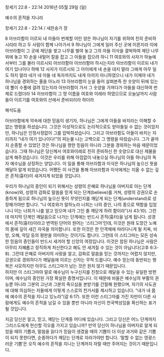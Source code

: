 창세기 22:8 - 22:14 
2016년 05월 29일 (일)

예수의 흔적을 지니라



창세기 22:8 - 22:14 / 새찬송가  장


8 아브라함이 이르되 내 아들아 번제할 어린 양은 하나님이 자기를 위하여 친히 준비하시리라 하고 두 사람이 함께 나아가서 9 하나님이 그에게 일러 주신 곳에 이른지라 이에 아브라함이 그 곳에 제단을 쌓고 나무를 벌여 놓고 그의 아들 이삭을 결박하여 제단 나무 위에 놓고 
10 손을 내밀어 칼을 잡고 그 아들을 잡으려 하니 11 여호와의 사자가 하늘에서부터 그를 불러 이르시되 아브라함아 아브라함아 하시는지라 아브라함이 이르되 내가 여기 있나이다 하매 12 사자가 이르시되 그 아이에게 네 손을 대지 말라 그에게 아무 일도 하지 말라 네가 네 아들 네 독자까지도 내게 아끼지 아니하였으니 내가 이제야 네가 하나님을 경외하는 줄을 아노라 13 아브라함이 눈을 들어 살펴본즉 한 숫양이 뒤에 있는데 뿔이 수풀에 걸려 있는지라 아브라함이 가서 그 숫양을 가져다가 아들을 대신하여 번제로 드렸더라 14 아브라함이 그 땅 이름을 여호와 이레라 하였으므로 오늘날까지 사람들이 이르기를 여호와의 산에서 준비되리라 하더라

해석도움





아브라함에게 약속에 대한 믿음이 생기자, 하나님은 그에게 아들을 바치라는 이해할 수 없는 명령을 하셨습니다. 그것은 이성적으로도 논리적으로도 받아들일 수 없는 것이었지만, 하나님은 인정사정없이 그를 압박하셨습니다. 그리고 아브라함도 아들이 바치는 자리까지 “내가 여기 있나이다!”의 피눈물 나는 고백으로 그 명령을 따랐습니다. 그가 끝까지 순종할 수 있었던 것은 하나님을 향한 믿음이 아니라 그분을 경외하는 마음 때문이었습니다. 그때 하나님은 당신께서 여호와이레로 친히 준비하신 한 숫양으로 대신 제물을 삼게 해주셨습니다. 이것은 우리를 위해 아낌없이 내놓으실 하나님의 아들 하나님의 독자 예수님을 상징하는 양입니다. 이 일을 통해 아브라함과 이삭은 하나님의 높으신 뜻을 깨달아 알게 되었습니다. 
어쨌든 이 사건을 통해 아브라함과 이삭에게는 지울 수 없는 깊은 흔적(흉터)이 새겨지게 되었을 것입니다. 

우리가 하나님의 증인이 되기 위해서는 성령의 은혜로 하나님을 아버지로 아는 단계(know)와, 성령의 감화로 말씀을 믿게 되는 단계(believe)를 거쳐, 성령의 강권으로 순종하게 됨으로 하나님의 높으신 뜻이 무엇인지를 깨닫게 되는 단계(understand)로 성장해가야만 합니다. “나 여호와가 말하노라 너희는 나의 증인, 나의 종으로 택함을 입었나니 이는 너희가 나를 알고 믿으며 내가 그인 줄 깨닫게 하려 함이라”(사 43:10). 그런데 마지막 단계인 깨달음으로 나가는 단계에는 반드시 흔적(흉터)을 남게 됩니다. 성경에서 흔적(흉터)이라고 번역된 단어의 원어는 ‘스티그마’인데, 이것은 원래 도망간 노예의 몸에 깊이 새긴 자국을 의미합니다. 또한 이것은 한 인격체에 따라다니게 될 치욕, 비방, 오해, 악담 등의 평판을 의미하는 것이기도 합니다. 그런데 이 스티그마는 모든 성숙한 믿음의 증인들이 반드시 새겨야 할 신앙의 여정입니다. 이것은 참된 하나님은 사람은 아무리 지혜롭고 정직하게 처신한다고 해도 안 새겨질 수 있는 것이 아닙니다(고후 6:3-8). 
그런데 은혜로 아버지의 사랑을 알고, 감화로 말씀을 믿는 것까지는 어렵지 않지만, 강권으로 경외하다가 깨달음에 이르는 신자는 무척 드뭅니다. 예수 믿는데 동반되는 행복은 사모하지만 아무도 스티그마가 남는 것은 원치 않기 때문입니다.  
하지만 이 스티그마야 말로 예수님이 누구신지를  진정으로 깨달을 수 있는 유일한 방편이며, 예수님의 증인된 가장 확실한 증명서입니다. 이 때문에 바울은 예수님의 부활의 권능뿐 아니라 그분의 고난과 그분의 죽으심을 본받기를 간절해 원했으며, 자기의 사도권에 대해 의심하는 자들에게 이렇게 스스로의 천거서를 제시하고 있습니다. “내가 내 몸에 예수의 흔적을 지니고 있노라”(갈 6:17). 또한 이런 스티그마를 가진 자만이 다른 사람에게도 예수의 흔적을 남길 수 있을 뿐만 아니라 자신이 천국백성임을 확신하는 표가 될 것입니다.   

지금 당신은 알고, 믿고, 깨닫는 단계중 어디에 있습니다. 그리고 당신은 어느 단계까지 그리스도에게 헌신할 각오를 가지고 있습니까? 
만약 당신이 하나님을 아버지로 알게 되었을 때의 기쁨과, 말씀을 읽다가 믿음이 생겼을 때의 기쁨이 더 이상 과거와 같은 기쁨이 되지 못한다면, 순종하다가 깨닫는 단계로 자라가야만 합니다. ‘말할 수 없는 영광스러운 기쁨’은 오직 예수의 흔적을 지니는 단계까지 자랄 때만 주어지는 것이기 때문입니다.